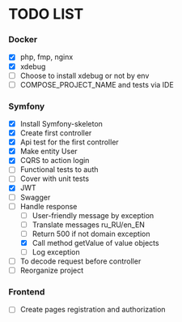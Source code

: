 # TODO LIST

### Docker
- [x] php, fmp, nginx
- [x] xdebug
- [ ] Choose to install xdebug or not by env
- [ ] COMPOSE_PROJECT_NAME and tests via IDE

### Symfony
- [x] Install Symfony-skeleton
- [x] Create first controller
- [x] Api test for the first controller
- [x] Make entity User
- [x] CQRS to action login
- [ ] Functional tests to auth
- [ ] Cover with unit tests
- [x] JWT
- [ ] Swagger
- [ ] Handle response
    - [ ] User-friendly message by exception
    - [ ] Translate messages ru_RU/en_EN
    - [ ] Return 500 if not domain exception
    - [x] Call method getValue of value objects
    - [ ] Log exception
- [ ] To decode request before controller
- [ ] Reorganize project
  
### Frontend
- [ ] Create pages registration and authorization